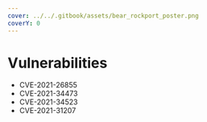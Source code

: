 ```yaml
---
cover: ../../.gitbook/assets/bear_rockport_poster.png
coverY: 0
---
```


# Vulnerabilities

* CVE-2021-26855
* CVE-2021-34473
* CVE-2021-34523
* CVE-2021-31207
